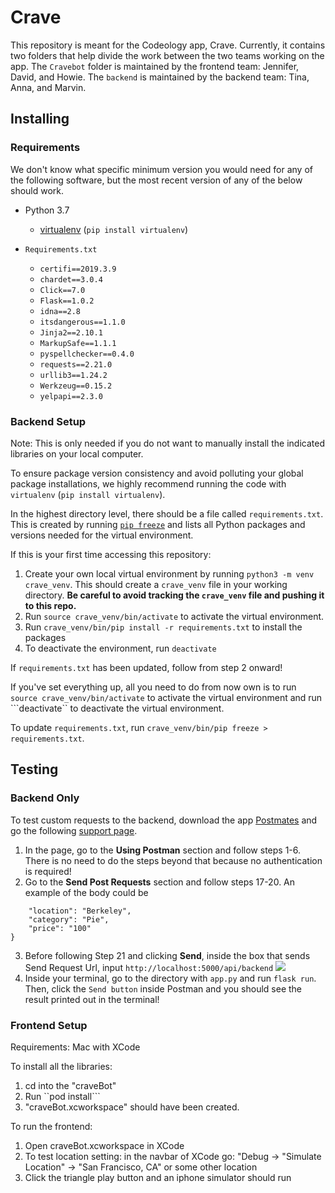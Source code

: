 # Crave
This repository is meant for the Codeology app, Crave. Currently, it contains two folders that help divide the work between the two teams working on the app. The ```Cravebot``` folder is maintained by the frontend team: Jennifer, David, and Howie. The ```backend``` is maintained by the backend team: Tina, Anna, and Marvin. 

## Installing
### Requirements
We don't know what specific minimum version you would need for any of the following software, but the most recent version of any of the below should work.

* Python 3.7
	* [virtualenv](https://packaging.python.org/guides/installing-using-pip-and-virtualenv/) (```pip install virtualenv```)

* ```Requirements.txt```
	* ```certifi==2019.3.9```
	* ```chardet==3.0.4```
	* ```Click==7.0```
	* ```Flask==1.0.2```
	* ```idna==2.8```
	* ```itsdangerous==1.1.0```
	* ```Jinja2==2.10.1```
	* ```MarkupSafe==1.1.1```
	* ```pyspellchecker==0.4.0```
	* ```requests==2.21.0```
	* ```urllib3==1.24.2```
	* ```Werkzeug==0.15.2```
	* ```yelpapi==2.3.0```

### Backend Setup
Note: This is only needed if you do not want to manually install the indicated libraries on your local computer. 

To ensure package version consistency and avoid polluting your global package installations, we highly recommend running the code with ```virtualenv``` (```pip install virtualenv```).

In the highest directory level, there should be a file called ```requirements.txt```. This is created by running [```pip freeze```](https://pip.pypa.io/en/stable/reference/pip_freeze/) and lists all Python packages and versions needed for the virtual environment.

If this is your first time accessing this repository:

1. Create your own local virtual environment by running ```python3 -m venv crave_venv```. This should create a ```crave_venv``` file in your working directory. **Be careful to avoid tracking the ```crave_venv``` file and pushing it to this repo.**
2. Run ```source crave_venv/bin/activate``` to activate the virtual environment. 
3. Run ```crave_venv/bin/pip install -r requirements.txt``` to install the packages
4. To deactivate the environment, run ```deactivate```

If ```requirements.txt``` has been updated, follow from step 2 onward!

If you've set everything up, all you need to do from now own is to run ```source crave_venv/bin/activate``` to activate the virtual environment and run ```deactivate`` to deactivate the virtual environment.

To update ```requirements.txt```, run ```crave_venv/bin/pip freeze > requirements.txt```.

## Testing
### Backend Only
To test custom requests to the backend, download the app [Postmates](https://www.getpostman.com/downloads/) and go the following [support page](https://support.brightcove.com/use-postman-api-requests?fbclid=IwAR01Hh94iz6XgrVNO_O7PVi3jhqw4_i9vsJcUZEubVT0Ffa51sV3fHsv03I). 

1. In the page, go to the **Using Postman** section and follow steps 1-6. There is no need to do the steps beyond that because no authentication is required!
2. Go to the **Send Post Requests** section and follow steps 17-20. An example of the body could be 
```{
	"location": "Berkeley",
	"category": "Pie",
	"price": "100"
}
```
3. Before following Step 21 and clicking **Send**, inside the box that sends Send Request Url, input ```http://localhost:5000/api/backend```
![](https://i.imgur.com/UkgL2xP.png) 
4. Inside your terminal, go to the directory with ```app.py``` and run ```flask run```. Then, click the ```Send button``` inside Postman and you should see the result printed out in the terminal!

### Frontend Setup
Requirements: Mac with XCode

To install all the libraries:
1. cd into the "craveBot" 
2. Run ``pod install``` 
3. "craveBot.xcworkspace" should have been created. 

To run the frontend:
1. Open craveBot.xcworkspace in XCode
2. To test location setting: in the navbar of XCode go: "Debug -> "Simulate Location" -> "San Francisco, CA" or some other location
3. Click the triangle play button and an iphone simulator should run

